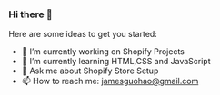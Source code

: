### Hi there 👋

Here are some ideas to get you started:

- 🔭 I’m currently working on Shopify Projects
- 🌱 I’m currently learning HTML,CSS and JavaScript
- 💬 Ask me about Shopify Store Setup
- 📫 How to reach me: jamesguohao@gmail.com


